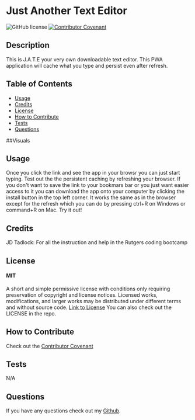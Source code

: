 # Just Another Text Editor

![GitHub license](https://img.shields.io/badge/License-MIT-yellow.svg)
[![Contributor Covenant](https://img.shields.io/badge/Contributor%20Covenant-2.1-4baaaa.svg)](code_of_conduct.md)

## Description

This is J.A.T.E your very own downloadable text editor. This PWA application will cache what you type and persist even after refresh.

## Table of Contents

- [Usage](#usage)
- [Credits](#credits)
- [License](#license)
- [How to Contribute](#how-to-contribute)
- [Tests](#tests)
- [Questions](#questions)

##Visuals
<img src=""/>

## Usage

Once you click the link and see the app in your browsr you can just start typing. Test out the the persistent caching by refreshing your browser. If you don't want to save the link to your bookmars bar or you just want easier access to it you can download the app onto your computer by clicking the install button in the top left corner. It works the same as in the browser except for the refresh which you can do by pressing ctrl+R on Windows or command+R on Mac. Try it out!

## Credits

JD Tadlock: For all the instruction and help in the Rutgers coding bootcamp

## License

#### MIT

A short and simple permissive license with conditions only requiring preservation of copyright and license notices. Licensed works, modifications, and larger works may be distributed under different terms and without source code.
[Link to License](https://opensource.org/license/MIT)
You can also check out the LICENSE in the repo.

## How to Contribute

Check out the [Contributor Covenant](https://www.contributor-covenant.org/version/2/1/code_of_conduct/code_of_conduct.md)

## Tests

N/A

## Questions

If you have any questions check out my [Github](https://github.com/TIrwin19).
